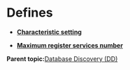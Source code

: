 # Defines

-   **[Characteristic setting](GUID-D6E9E1AC-7075-475E-9DCC-E16734BB9C03.md)**  

-   **[Maximum register services number](GUID-5A572AA0-94F1-406A-889D-1E2333D91928.md)**  


**Parent topic:**[Database Discovery \(DD\)](GUID-5ADDD804-7943-416A-B204-A56CE836B9C3.md)


